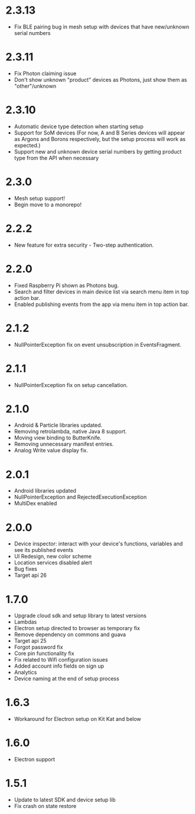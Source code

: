 2.3.13
======
- Fix BLE pairing bug in mesh setup with devices that have new/unknown serial numbers

2.3.11
======
- Fix Photon claiming issue
- Don't show unknown "product" devices as Photons, just show them as "other"/unknown 

2.3.10
======
- Automatic device type detection when starting setup
- Support for SoM devices (For now, A and B Series devices will appear as Argons and Borons respectively, but the setup process will work as expected.)
- Support new and unknown device serial numbers by getting product type from the API when necessary

2.3.0
=====
* Mesh setup support!
* Begin move to a monorepo!

2.2.2
======
* New feature for extra security - Two-step authentication.

2.2.0
======
* Fixed Raspberry Pi shown as Photons bug.
* Search and filter devices in main device list via search menu item in top action bar.
* Enabled publishing events from the app via menu item in top action bar.

2.1.2
======
* NullPointerException fix on event unsubscription in EventsFragment.

2.1.1
======
* NullPointerException fix on setup cancellation.

2.1.0
======
* Android & Particle libraries updated.
* Removing retrolambda, native Java 8 support.
* Moving view binding to ButterKnife.
* Removing unnecessary manifest entries.
* Analog Write value display fix.

2.0.1
======
* Android libraries updated
* NullPointerException and RejectedExecutionException
* MultiDex enabled

2.0.0
======
* Device inspector: interact with your device's functions, variables and see its published events
* UI Redesign, new color scheme
* Location services disabled alert
* Bug fixes
* Target api 26

1.7.0
======
* Upgrade cloud sdk and setup library to latest versions
* Lambdas
* Electron setup directed to browser as temporary fix
* Remove dependency on commons and guava
* Target api 25
* Forgot password fix
* Core pin functionality fix
* Fix related to Wifi configuration issues
* Added account info fields on sign up
* Analytics
* Device naming at the end of setup process

1.6.3
======
* Workaround for Electron setup on Kit Kat and below

1.6.0
======
* Electron support


1.5.1
======
* Update to latest SDK and device setup lib
* Fix crash on state restore
